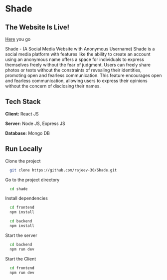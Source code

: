 
# Shade
## The Website Is Live!  
[Here](https://shade-rx.onrender.com/) you go


Shade - (A Social Media Website with Anonymous Username)
Shade is a social media platform with features like the ability to create an account using an anonymous name offers a space for individuals to express themselves freely without the fear of judgment. Users can freely share photos or texts without the constraints of revealing their identities, promoting open and fearless communication. This feature encourages open and fearless communication, allowing users to express their opinions without the concern of disclosing their names. 
## Tech Stack

**Client:** React JS

**Server:** Node JS, Express JS

**Database:** Mongo DB
  

## Run Locally

Clone the project

```bash
  git clone https://github.com/rajeev-30/Shade.git
```

Go to the project directory

```bash
  cd shade
```

Install dependencies

```bash
  cd frontend
  npm install
```
```bash
  cd backend
  npm install
```

Start the server

```bash
  cd backend
  npm run dev
```
Start the Client

```bash
  cd frontend
  npm run dev
```



  
